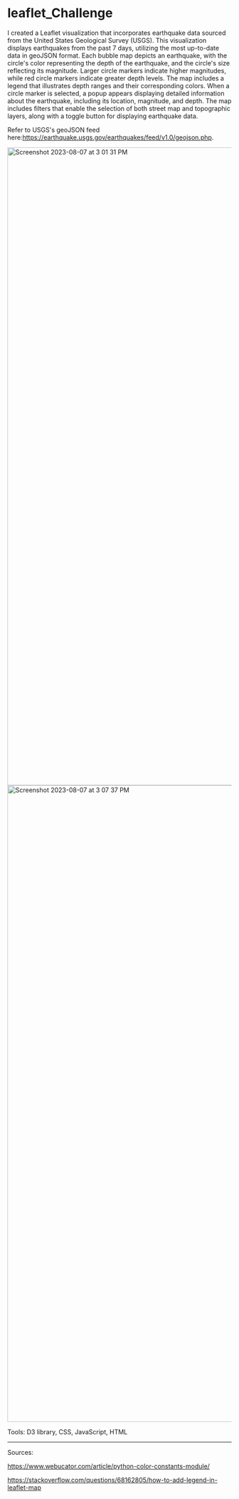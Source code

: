 # leaflet_Challenge


I created a Leaflet visualization that incorporates earthquake data sourced from the United States Geological Survey (USGS). This visualization displays earthquakes from the past 7 days, utilizing the most up-to-date data in geoJSON format. Each bubble map depicts an earthquake, with the circle's color representing the depth of the earthquake, and the circle's size reflecting its magnitude. Larger circle markers indicate higher magnitudes, while red circle markers indicate greater depth levels. The map includes a legend that illustrates depth ranges and their corresponding colors. When a circle marker is selected, a popup appears displaying detailed information about the earthquake, including its location, magnitude, and depth. The map includes filters that enable the selection of both street map and topographic layers, along with a toggle button for displaying earthquake data.

Refer to USGS's geoJSON feed here:https://earthquake.usgs.gov/earthquakes/feed/v1.0/geojson.php. 

<img width="1434" alt="Screenshot 2023-08-07 at 3 01 31 PM" src="https://github.com/Ayan2127/leaflet_Challenge/assets/126814705/0346bb2d-cf37-4347-9266-6f932d729e36">





<img width="1431" alt="Screenshot 2023-08-07 at 3 07 37 PM" src="https://github.com/Ayan2127/leaflet_Challenge/assets/126814705/5433375e-68b0-4ffe-8a30-45c2be3cc655">





Tools: D3 library, CSS, JavaScript, HTML



___________________________________________________________________________________________

Sources: 

https://www.webucator.com/article/python-color-constants-module/

https://stackoverflow.com/questions/68162805/how-to-add-legend-in-leaflet-map 
